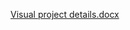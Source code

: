 [Visual project details.docx](https://github.com/Moutasem27/Python-OpenCV-text-detection-translation/files/15286296/Visual.project.details.docx)
